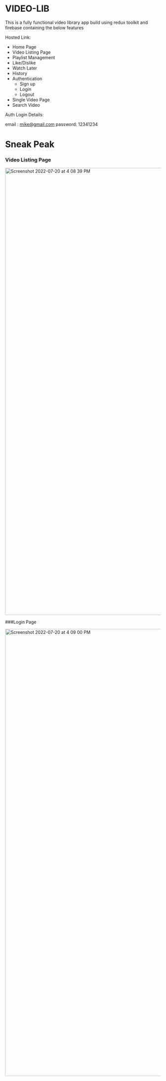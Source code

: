 # VIDEO-LIB


This is a fully functional video library app build using redux toolkit and firebase containing the below features

Hosted Link:

- Home Page
- Video Listing Page
- Playlist Management
- Like/Dislike
- Watch Later
- History
- Authentication
   - Sign up
   - Login
   - Logout
 - Single Video Page
 - Search Video
 
 
 
 Auth Login Details:
 
email : mike@gmail.com
password: 12341234


# Sneak Peak

### Video Listing Page

<img width="1440" alt="Screenshot 2022-07-20 at 4 08 39 PM" src="https://user-images.githubusercontent.com/89238790/179963464-4e4b5e36-2c55-455b-8684-a009422eb46a.png">


###Login Page



<img width="1440" alt="Screenshot 2022-07-20 at 4 09 00 PM" src="https://user-images.githubusercontent.com/89238790/179964381-ea8ec6d2-c5e1-4c71-a3e4-973af7f2d899.png">





